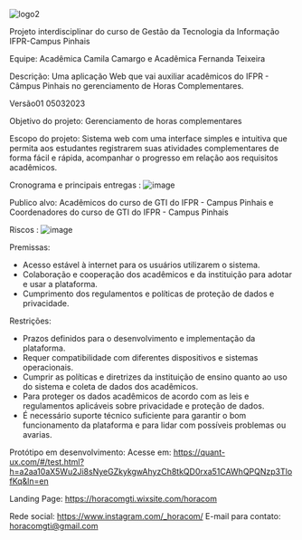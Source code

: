  
![logo2](https://github.com/fernandat87/projetohoracom/assets/114197402/60955dc6-016f-455a-8161-ea819a95f52d)


Projeto interdisciplinar do curso de Gestão da Tecnologia da Informação IFPR-Campus Pinhais 

Equipe:
Acadêmica Camila Camargo e Acadêmica Fernanda Teixeira

Descrição:
Uma aplicação Web que vai auxiliar acadêmicos do IFPR - Câmpus Pinhais no gerenciamento de Horas Complementares.

Versão01 05032023

Objetivo do projeto:
Gerenciamento de horas complementares 

Escopo do projeto:
Sistema web com uma interface simples e intuitiva que permita aos estudantes registrarem suas atividades complementares de forma fácil e rápida, acompanhar o progresso em relação aos requisitos acadêmicos.


Cronograma e principais entregas :
![image](https://github.com/fernandat87/projetohoracom/assets/114197402/0e53fe2b-c4d3-4e18-a9a6-f36fc177a630)


Publico alvo:
Acadêmicos do curso de GTI do IFPR - Campus Pinhais e Coordenadores do curso de GTI do IFPR - Campus Pinhais

Riscos : 
![image](https://github.com/fernandat87/projetohoracom/assets/114197402/c1d6996b-d699-45d7-9ca9-435bb3940012)


Premissas:
- Acesso estável à internet para os usuários utilizarem o sistema.
- Colaboração e cooperação dos acadêmicos e da instituição para adotar e usar a plataforma.
- Cumprimento dos regulamentos e políticas de proteção de dados e privacidade.

Restrições:
- Prazos definidos para o desenvolvimento e implementação da plataforma.
- Requer compatibilidade com diferentes dispositivos e sistemas operacionais.
- Cumprir as políticas e diretrizes da instituição de ensino quanto ao uso do sistema e coleta de dados dos acadêmicos.
- Para proteger os dados acadêmicos de acordo com as leis e regulamentos aplicáveis sobre privacidade e proteção de dados.
- É necessário suporte técnico suficiente para garantir o bom funcionamento da plataforma e para lidar com possíveis problemas ou avarias.


Protótipo em desenvolvimento:
Acesse em: https://quant-ux.com/#/test.html?h=a2aa10aX5Wu2Ji8sNyeGZkykgwAhyzCh8tkQD0rxa51CAWhQPQNzp3TlofKq&ln=en 

Landing Page: https://horacomgti.wixsite.com/horacom

Rede social: https://www.instagram.com/_horacom/
E-mail para contato: horacomgti@gmail.com




